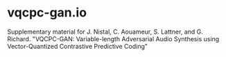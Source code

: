 # vqcpc-gan.io
Supplementary material for J. Nistal, C. Aouameur, S. Lattner, and G. Richard. "VQCPC-GAN: Variable-length Adversarial Audio Synthesis using Vector-Quantized Contrastive Predictive Coding"
